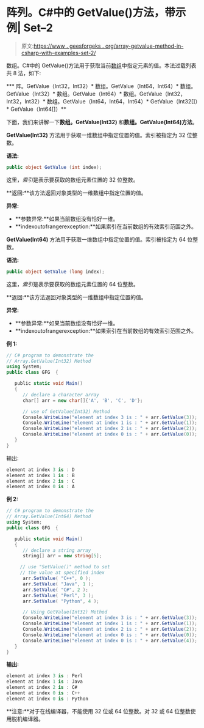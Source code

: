 # 阵列。C#中的 GetValue()方法，带示例| Set–2

> 原文:[https://www . geesforgeks . org/array-getvalue-method-in-csharp-with-examples-set-2/](https://www.geeksforgeeks.org/array-getvalue-method-in-csharp-with-examples-set-2/)

数组。C#中的 GetValue()方法用于获取当前[数组](https://www.geeksforgeeks.org/c-sharp-arrays/)中指定元素的值。本法过载列表共 8 法，如下:

***   阵。GetValue（Int32，Int32）*   数组。GetValue（Int64，Int64）*   数组。GetValue（Int32）*   数组。GetValue（Int64）*   数组。GetValue（Int32，Int32，Int32）*   数组。GetValue（Int64，Int64，Int64）*   GetValue（Int32[]）*   GetValue（Int64[]）**

下面，我们来讲解一下**数组。GetValue(Int32)** 和**数组。GetValue(Int64)方法**。

**GetValue(Int32)** 方法用于获取一维数组中指定位置的值。索引被指定为 32 位整数。

**语法:**

```cs
public object GetValue (int index);
```

这里，*索引*是表示要获取的数组元素位置的 32 位整数。

**返回:**该方法返回对象类型的一维数组中指定位置的值。

**异常:**

*   **参数异常:**如果当前数组没有恰好一维。
*   **indexoutofrangerexception:**如果索引在当前数组的有效索引范围之外。

**GetValue(Int64)** 方法用于获取一维数组中指定位置的值。索引被指定为 64 位整数。

**语法:**

```cs
public object GetValue (long index);
```

这里，*索引*是表示要获取的数组元素位置的 64 位整数。

**返回:**该方法返回对象类型的一维数组中指定位置的值。

**异常:**

*   **参数异常:**如果当前数组没有恰好一维。
*   **indexoutofrangerexception:**如果索引在当前数组的有效索引范围之外。

**例 1:**

```cs
// C# program to demonstrate the
// Array.GetValue(Int32) Method
using System;
public class GFG  {

   public static void Main()
   { 
      // declare a character array 
      char[] arr = new char[]{'A', 'B', 'C', 'D'};

      // use of GetValue(Int32) Method
      Console.WriteLine("element at index 3 is : " + arr.GetValue(3));
      Console.WriteLine("element at index 1 is : " + arr.GetValue(1));
      Console.WriteLine("element at index 2 is : " + arr.GetValue(2));
      Console.WriteLine("element at index 0 is : " + arr.GetValue(0));
   }
}
```

输出:

```cs
element at index 3 is : D
element at index 1 is : B
element at index 2 is : C
element at index 0 is : A

```

**例 2:**

```cs
// C# program to demonstrate the
// Array.GetValue(Int64) Method
using System;
public class GFG  {

   public static void Main()
   {
      // declare a string array 
      string[] arr = new string[5];

     // use "SetValue()" method to set 
     // the value at specified index     
      arr.SetValue( "C++", 0 );
      arr.SetValue( "Java", 1 );
      arr.SetValue( "C#", 2 );
      arr.SetValue( "Perl", 3 );
      arr.SetValue( "Python", 4 );

      // Using GetValue(Int32) Method
      Console.WriteLine("element at index 3 is : " + arr.GetValue(3));
      Console.WriteLine("element at index 1 is : " + arr.GetValue(1));
      Console.WriteLine("element at index 2 is : " + arr.GetValue(2));
      Console.WriteLine("element at index 0 is : " + arr.GetValue(0));
      Console.WriteLine("element at index 0 is : " + arr.GetValue(4));
   }
}
```

**输出:**

```cs
element at index 3 is : Perl
element at index 1 is : Java
element at index 2 is : C#
element at index 0 is : C++
element at index 0 is : Python

```

**注意:**对于在线编译器，不能使用 32 位或 64 位整数。对 32 或 64 位整数使用脱机编译器。
